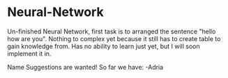 # Neural-Network
Un-finished Neural Network, first task is to arranged the sentence "hello how are you". Nothing to complex yet because it still has to create table to gain knowledge from. Has no ability to learn just yet, but I will soon implement it in.

Name Suggestions are wanted! So far we have:
-Adria

